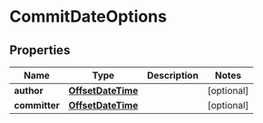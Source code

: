 
# CommitDateOptions

## Properties
Name | Type | Description | Notes
------------ | ------------- | ------------- | -------------
**author** | [**OffsetDateTime**](OffsetDateTime.md) |  |  [optional]
**committer** | [**OffsetDateTime**](OffsetDateTime.md) |  |  [optional]



